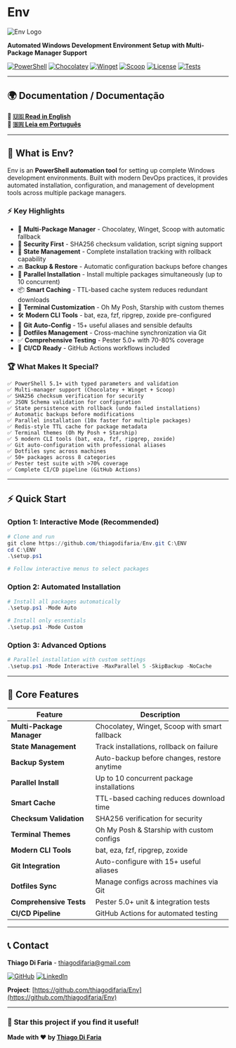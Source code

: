 # Env

![Env Logo](https://img.shields.io/badge/ENV-Windows%20Development%20Environment-0066cc?style=for-the-badge&logo=powershell)

**Automated Windows Development Environment Setup with Multi-Package Manager Support**

[![PowerShell](https://img.shields.io/badge/PowerShell-5.1+-5391FE?style=flat&logo=powershell&logoColor=white)](https://docs.microsoft.com/powershell)
[![Chocolatey](https://img.shields.io/badge/Chocolatey-Supported-80B5E3?style=flat&logo=chocolatey&logoColor=white)](https://chocolatey.org)
[![Winget](https://img.shields.io/badge/Winget-Supported-0078D4?style=flat&logo=microsoft&logoColor=white)](https://github.com/microsoft/winget-cli)
[![Scoop](https://img.shields.io/badge/Scoop-Supported-E05D44?style=flat)](https://scoop.sh)
[![License](https://img.shields.io/badge/License-MIT-green.svg?style=flat)](LICENSE)
[![Tests](https://img.shields.io/badge/Tests-Pester%205.0+-success?style=flat)]()

---

## 🌍 **Documentation / Documentação**

**📖 [🇺🇸 Read in English](README_EN.md)**  
**📖 [🇧🇷 Leia em Português](README_PT.md)**

---

## 🎯 What is Env?

Env is an **PowerShell automation tool** for setting up complete Windows development environments. Built with modern DevOps practices, it provides automated installation, configuration, and management of development tools across multiple package managers.

### ⚡ Key Highlights

- 🔄 **Multi-Package Manager** - Chocolatey, Winget, Scoop with automatic fallback
- 🔐 **Security First** - SHA256 checksum validation, script signing support
- 💾 **State Management** - Complete installation tracking with rollback capability
- 🔙 **Backup & Restore** - Automatic configuration backups before changes
- 🚀 **Parallel Installation** - Install multiple packages simultaneously (up to 10 concurrent)
- 📦 **Smart Caching** - TTL-based cache system reduces redundant downloads
- 🎨 **Terminal Customization** - Oh My Posh, Starship with custom themes
- 🛠️ **Modern CLI Tools** - bat, eza, fzf, ripgrep, zoxide pre-configured
- 🔧 **Git Auto-Config** - 15+ useful aliases and sensible defaults
- 📁 **Dotfiles Management** - Cross-machine synchronization via Git
- ✅ **Comprehensive Testing** - Pester 5.0+ with 70-80% coverage
- 🔄 **CI/CD Ready** - GitHub Actions workflows included

### 🏆 What Makes It Special?

```
✅ PowerShell 5.1+ with typed parameters and validation
✅ Multi-manager support (Chocolatey + Winget + Scoop)
✅ SHA256 checksum verification for security
✅ JSON Schema validation for configuration
✅ State persistence with rollback (undo failed installations)
✅ Automatic backups before modifications
✅ Parallel installation (10x faster for multiple packages)
✅ Redis-style TTL cache for package metadata
✅ Terminal themes (Oh My Posh + Starship)
✅ 5 modern CLI tools (bat, eza, fzf, ripgrep, zoxide)
✅ Git auto-configuration with professional aliases
✅ Dotfiles sync across machines
✅ 50+ packages across 8 categories
✅ Pester test suite with >70% coverage
✅ Complete CI/CD pipeline (GitHub Actions)
```

---

## ⚡ Quick Start

### Option 1: Interactive Mode (Recommended)

```powershell
# Clone and run
git clone https://github.com/thiagodifaria/Env.git C:\ENV
cd C:\ENV
.\setup.ps1

# Follow interactive menus to select packages
```

### Option 2: Automated Installation

```powershell
# Install all packages automatically
.\setup.ps1 -Mode Auto

# Install only essentials
.\setup.ps1 -Mode Custom
```

### Option 3: Advanced Options

```powershell
# Parallel installation with custom settings
.\setup.ps1 -Mode Interactive -MaxParallel 5 -SkipBackup -NoCache
```

---

## 🔧 Core Features

| Feature | Description |
|---------|-------------|
| **Multi-Package Manager** | Chocolatey, Winget, Scoop with smart fallback |
| **State Management** | Track installations, rollback on failure |
| **Backup System** | Auto-backup before changes, restore anytime |
| **Parallel Install** | Up to 10 concurrent package installations |
| **Smart Cache** | TTL-based caching reduces download time |
| **Checksum Validation** | SHA256 verification for security |
| **Terminal Themes** | Oh My Posh & Starship with custom configs |
| **Modern CLI Tools** | bat, eza, fzf, ripgrep, zoxide |
| **Git Integration** | Auto-configure with 15+ useful aliases |
| **Dotfiles Sync** | Manage configs across machines via Git |
| **Comprehensive Tests** | Pester 5.0+ unit & integration tests |
| **CI/CD Pipeline** | GitHub Actions for automated testing |

---

## 📞 Contact

**Thiago Di Faria** - thiagodifaria@gmail.com

[![GitHub](https://img.shields.io/badge/GitHub-@thiagodifaria-black?style=flat&logo=github)](https://github.com/thiagodifaria)
[![LinkedIn](https://img.shields.io/badge/LinkedIn-Thiago_Di_Faria-blue?style=flat&logo=linkedin)](https://linkedin.com/in/thiagodifaria)

**Project**: [https://github.com/thiagodifaria/Env](https://github.com/thiagodifaria/Env)

---

### 🌟 **Star this project if you find it useful!**

**Made with ❤️ by [Thiago Di Faria](https://github.com/thiagodifaria)**
